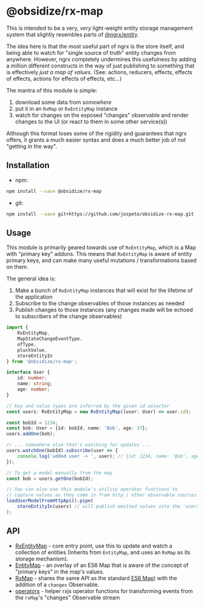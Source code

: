 # @obsidize/rx-map

This is intended to be a very, _very_ light-weight entity storage management system that slightly resembles parts of [@ngrx/entity](https://ngrx.io/api/entity).

The idea here is that the most useful part of ngrx is the store itself, and being able to watch for "single source of truth" entity changes from anywhere.
However, ngrx completely undermines this usefulness by adding a million different constructs in the way of just publishing to something that is effectively _just a map of values_. (See: actions, reducers, effects, effects of effects, actions for effects of effects, etc...)

The mantra of this module is simple:

1. download some data from _somewhere_
2. put it in an ```RxMap``` or ```RxEntityMap``` instance
3. watch for changes on the exposed "changes" observable and render changes to the UI (or react to them in some other service(s))

Although this format loses some of the rigidity and guarantees that ngrx offers, it grants a much easier syntax and does a much better job of not "getting in the way".

## Installation

- npm:

```bash
npm install --save @obsidize/rx-map
```

- git:

```bash
npm install --save git+https://github.com/jospete/obsidize-rx-map.git
```

## Usage

This module is primarily geared towards use of ```RxEntityMap```, which is a Map with "primary key" addons.
This means that ```RxEntityMap``` is aware of entity primary keys, and can make many useful mutations / transformations based on them.

The general idea is:

1. Make a bunch of ```RxEntityMap``` instances that will exist for the lifetime of the application
2. Subscribe to the change observables of those instances as needed
3. Publish changes to those instances (any changes made will be echoed to subscribers of the change observables)

```typescript
import {
	RxEntityMap, 
	MapStateChangeEventType, 
	ofType, 
	pluckValue, 
	storeEntityIn
} from '@obsidize/rx-map';

interface User {
	id: number;
	name: string;
	age: number;
}

// key and value types are inferred by the given id selector
const users: RxEntityMap = new RxEntityMap((user: User) => user.id);

const bobId = 1234;
const bob: User = {id: bobId, name: 'Bob', age: 37};
users.addOne(bob);

// ... somewhere else that's watching for updates ...
users.watchOne(bobId).subscribe(user => {
	console.log('added user -> ', user); // {id: 1234, name: 'Bob', age: 37}
});

// To get a model manually from the map
const bob = users.getOne(bobId);

// You can also use this module's utility operator functions to 
// capture values as they come in from http / other observable sources.
loadUserModelFromHttpApi().pipe(
	storeEntityIn(users) // will publish emitted values into the 'users' map by side-effect
);
```

## API

- [RxEntityMap](https://github.com/jospete/obsidize-rx-map/blob/master/src/rx-entity-map.ts) - core entry point, use this to update and watch a collection of entities (Inherits from ```EntityMap```, and uses an ```RxMap``` as its storage mechanism).
- [EntityMap](https://github.com/jospete/obsidize-rx-map/blob/master/src/entity-map.ts) - an overlay of an ES6 Map that is aware of the concept of "primary keys" in the map's values.
- [RxMap](https://github.com/jospete/obsidize-rx-map/blob/master/src/rx-map.ts) - shares the same API as the standard [ES6 Map](https://developer.mozilla.org/en-US/docs/Web/JavaScript/Reference/Global_Objects/Map)) with the addition of a ```changes``` Observable.
- [operators](https://github.com/jospete/obsidize-rx-map/blob/master/src/operators.ts) - helper rxjs operator functions for transforming events from the ```rxMap```'s "changes" Observable stream